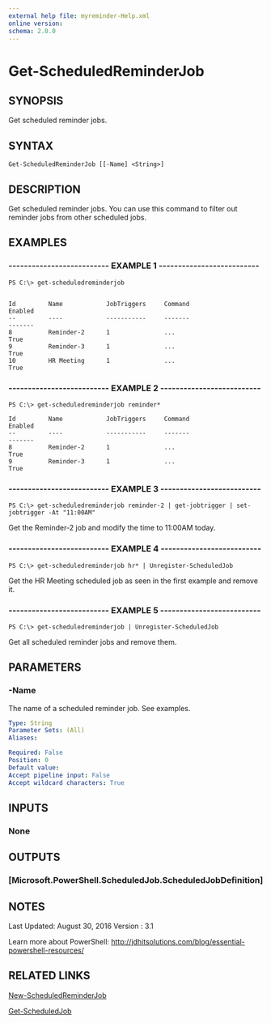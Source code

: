 ```yaml
---
external help file: myreminder-Help.xml
online version: 
schema: 2.0.0
---
```


# Get-ScheduledReminderJob
## SYNOPSIS
Get scheduled reminder jobs.

## SYNTAX

```
Get-ScheduledReminderJob [[-Name] <String>]
```

## DESCRIPTION
Get scheduled reminder jobs. You can use this command to filter out reminder jobs from other scheduled jobs.

## EXAMPLES

### -------------------------- EXAMPLE 1 --------------------------
```
PS C:\> get-scheduledreminderjob


Id         Name            JobTriggers     Command                    Enabled
--         ----            -----------     -------                    -------
8          Reminder-2      1               ...                        True
9          Reminder-3      1               ...                        True
10         HR Meeting      1               ...                        True
```

### -------------------------- EXAMPLE 2 --------------------------
```
PS C:\> get-scheduledreminderjob reminder*

Id         Name            JobTriggers     Command                    Enabled
--         ----            -----------     -------                    -------
8          Reminder-2      1               ...                        True
9          Reminder-3      1               ...                        True
```

### -------------------------- EXAMPLE 3 --------------------------
```
PS C:\> get-scheduledreminderjob reminder-2 | get-jobtrigger | set-jobtrigger -At "11:00AM"
```

Get the Reminder-2 job and modify the time to 11:00AM today.

### -------------------------- EXAMPLE 4 --------------------------
```
PS C:\> get-scheduledreminderjob hr* | Unregister-ScheduledJob
```

Get the HR Meeting scheduled job as seen in the first example and remove it.

### -------------------------- EXAMPLE 5 --------------------------
```
PS C:\> get-scheduledreminderjob | Unregister-ScheduledJob
```

Get all scheduled reminder jobs and remove them.

## PARAMETERS

### -Name
The name of a scheduled reminder job. See examples.

```yaml
Type: String
Parameter Sets: (All)
Aliases: 

Required: False
Position: 0
Default value: 
Accept pipeline input: False
Accept wildcard characters: True
```

## INPUTS

### None

## OUTPUTS

### [Microsoft.PowerShell.ScheduledJob.ScheduledJobDefinition]

## NOTES
Last Updated: August 30, 2016
Version     : 3.1

Learn more about PowerShell:
http://jdhitsolutions.com/blog/essential-powershell-resources/

## RELATED LINKS

[New-ScheduledReminderJob]()

[Get-ScheduledJob]()

